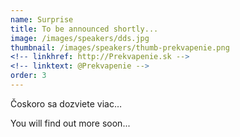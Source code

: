 ```yaml
---
name: Surprise
title: To be announced shortly... 
image: /images/speakers/dds.jpg
thumbnail: /images/speakers/thumb-prekvapenie.png
<!-- linkhref: http://Prekvapenie.sk -->
<!-- linktext: @Prekvapenie -->
order: 3
---
```


Čoskoro sa dozviete viac…

You will find out more soon...